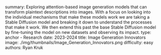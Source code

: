 summary: Exploring attention-based image generation models that can transform plaintext descriptions into images. With a focus on looking into the individual mechanisms that make these models work we are taking a Stable Diffusion model and breaking it down to understand the processes that make it work. We then extend this past the base Stable Diffusion model by fine-tuning the model on new datasets and observing its impact.
type: anchor - Research
date: 2023-2024
title: Image Generation Innovators
image: ./img/thumbnails/Image_Generation_Innovators.png
difficulty: easy
authors: Ryan Kruk
